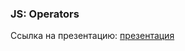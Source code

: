 ### JS: Operators
Ссылка на презентацию: [презентация](https://github.com/ait-tr/cohort37.1/blob/main/front_end/lesson_11/JS_Operators.pdf)